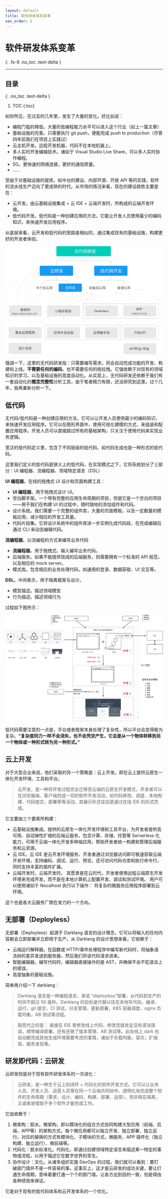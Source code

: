 ```yaml
---
layout: default
title: 软件研发体系变革
nav_order: 2
---
```


# 软件研发体系变革
{: .fs-9 .no_toc .text-delta }

---

## 目录
{: .no_toc .text-delta }

1. TOC
{:toc}


如你所见，在过去的几年里，发生了大量的变化。好比如说：

- 编程门槛的降低。大量的低编程能力水平可以进入这个行业（如上一篇文章）
- 基础设施的完善。只需要执行 git push，便能完成 push to production（尽管四年前我们在项目上实践过）
- 云主机开发。远程开发机器，代码不在本地机器上。
- 多人实时开发编辑技术。诸如于 Visual Studio Live Share，可以多人实时协作编程。
- 5G。更快速的网络连接，更好的通信质量。
- ……

受益于对基础设施的提炼，如中台的建设、内部开源、开放 API 等的实践，软件的流水线生产迈向了更成熟的时代。从市场的情况来看，现在的建设趋势主要是在：

- 云开发。由云基础设施集成 + 云 IDE + 云端开发时，所构成的云端开发环境。
- 低代码开发。低代码是一种创建应用的方法，它能让开发人员使用最少的编码知识，来快速开发应用程序。

从底层来看，云开发和低代码的思路是相似的，通过集成现有的基础设施，构建更好的开发者体验。

![云研发](images/cloud-dev.png)

强调一下，这里的无代码研发指：只需要编写需求，将会自动完成功能的开发、构建和上线。**不需要任何的编码**，也不需要任何的拖拉拽。它强依赖于对现有的领域知识的学习，以及基础设施的高度自动化。从实现上，无代码研发还依赖于我们有一套自动化的**概念完整性**分析工具，由于笔者精力有限，还没研究到这里。过个几年，我再重新分析一下。

## 低代码

无代码/低代码是一种创建应用的方法，它可以让开发人员使用最少的编码知识，来快速开发应用程序。它可以在图形界面中，使用可视化建模的方式，来组装和配置应用程序。开发人员可以直接跳过所有的基础架构，只关注于使用代码来实现业务逻辑。

宽泛的低代码定义里，包含了不同层级的低代码，如代码生成也是一种形式的低代码。

这里我们定义的低代码是狭义上的低代码，在实现模式之下，它将系统划分了三部分：UI 编程器、流编程器、领域特定语言（DSL）

**UI 编程器**。在线的拖拽式 UI 设计和页面构建工具：

* **UI 编程器**。用于拖拽式设计 UI。
* 空白脚手架。一个带有完整的应用生命周期的项目，但是它是一个空白的项目——用于我们在构建 UI 的过程中，随时随地的添加组件和代码。
* 设计系统。我们需要一个完整的组件库，大量的页面模板，以及一定数量的模板应用，减少相应的开发工具量。
* 代码片段集。它将设计系统中的组件库进一步实例化成代码段，在完成编辑后通过 CLI 来动态编辑代码。

**流编程器**。以流编程的方式来编写业务代码

* **流编程器**。用于拖拽式、输入编写业务代码。
* 后端服务。如果不能提供现成的后端服务，则需要拥有一个标准的 API 规范，以及相应的 mock server。
* 模式库。包含相应的业务处理代码，如通用的登录、数据获取、UI 交互等。

**DSL**。中间表示，用于隔离框架与设计。

* 模型描述。描述领域模型
* 行为描述。描述领域行为

过程如下图所示：

![低代码研发](images/low-code-process.jpg)

低代码需要注意的一点是，平台或者框架本身处理了复杂性，所以平台会变得极为复杂。**“复杂度同力一样不会消失，也不会凭空产生，它总是从一个物体转移到另一个物体或一种形式转为另一种形式。”**

## 云上开发

对于大型企业来说，他们采取的另一个策略是：云上开发。即在云上提供云原生一体化开发环境、工具和平台。

>  云开发，是一种将开发过程完全迁移至云端的云原生开发模式，开发者可以在浏览器端、客户端完成一切的软件开发活动，如代码修改、调度、本地构建、代码提交、部署等等活动。其展示形式往往是通过在线 IDE 的形式完成。

它主要由三个要素所构建：

- 云基础设施集成。提供的云原生一体化开发环境和工具平台，为开发者提供高可用、自动弹性扩缩的后端云服务，包含计算、存储、托管等 Serverless 化能力，可用于云端一体化开发多种端应用，帮助开发者统一构建和管理后端服务和云资源。
- 云 IDE。云 IDE 是云开发环境服务，开发者通过浏览器访问即可极速获取云端开发环境，支持编码、调试、运行、预览，还可访问代码仓库和执行命令行，同时支持丰富的插件扩展。
- 云端开发时。云端开发时。 其愿景是在云时代，开发者使用远程云端原生开发环境来完成开发，而不是在本地计算机上配置开发、调试和测试环境。 用户可以使用诸如于 Nocalhost 执行以下操作： 将复杂的微服务应用程序部署到云环境。

这个也是各大云服务厂商在发力的一个方向。

## 无部署（Deployless）

无部署（Deployless）起源于 Darklang 语言的设计理念，它可以将输入的任何内容都会立即部署并立即用于生产。从 Darklang 的设计思想来看，它依赖于：

- 云端运行解释器。在函数或 HTTP/事件处理程序中编写新代码时，将抽象语法树的差异发送到服务器，然后我们将该代码请求进来。
- 智能编辑器。编写代码时，编辑器直接操作的是 AST，并确保不会不犯语法上的错误。
- 高度抽象的基础设施。

简单再介绍一下 darklang：

> Darklang 语言是一种编程语言，承诺 “deployless”部署，从代码到生产的时间不超过 50 毫秒。Darklang 的目标是代替以往在本地写代码，编译、运行，git 提交，CI 测试，分支管理，更新部署，K8S 容器调度，nginx 负载均衡，AB 测试等流程。

> 取而代之的是： 直接在 IDE 里修改线上代码，修改完就肯定没有语法错误，顺带编译部署，还有还做了版本管理、AB 测试等。此处线上 dark 也自动都完成其他生成环境需要考虑的事情，诸如于负载均衡，容灾，扩缩容，服务发现等。

## 研发即代码：云研发

云研发则是对于现有软件研发体系的一次进化：

> 云研发，是一种生于云上的闭环 + 代码化的软件开发方式。它可以让业务人员、开发人员、运营人员等在同一个云端共同协作、透明化地完成整个软件的生命周期（需求、设计、编码、构建、部署、运营），而非相互隔离，又或者是借助于多个软件才能完成工作。

它由依赖于：

1. 微架构：胶水。微架构，即以模块化的组合方式协同构建大型应用（前端、后端、APP等）的架构方式。每个微应用都可以独立开发、独立部署、独立运行，对应的替换的方式有模块化、子模块的方式，微服务、APP 插件化（独立构建、独立运行）、微前端等。
2. 代码化：胶水标准化。代码化，即通过创建领域特定语言来描述某一特定的事物或流程，以用于描述它在数字世界的孪生。
3. 协作设计：文化。从诸多组织实施 DevOps 的过程，我们就可以看到：要打破部门墙并不是一件容易的事。这事实上，这才是云研发的成功关键，要让打通生命周期，意味着要打通一个个的部门墙。让各方达到目的一致，怕是得由各种绩效来保证。

它是对于现有的低代码体系和云开发体系的一个优化。
